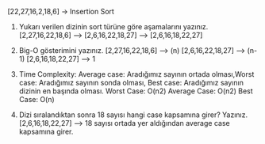 [22,27,16,2,18,6] -> Insertion Sort

1) Yukarı verilen dizinin sort türüne göre aşamalarını yazınız.
[2,27,16,22,18,6] --> [2,6,16,22,18,27] --> [2,6,16,18,22,27]

2) Big-O gösterimini yazınız.
[2,27,16,22,18,6] --> (n)
[2,6,16,22,18,27] --> (n-1)
[2,6,16,18,22,27] --> 1

3) Time Complexity: Average case: Aradığımız sayının ortada olması,Worst case: Aradığımız sayının sonda olması, Best case: Aradığımız sayının dizinin en başında olması.
Worst Case: O(n2)
Average Case: O(n2)
Best Case: O(n)

4) Dizi sıralandıktan sonra 18 sayısı hangi case kapsamına girer? Yazınız.
[2,6,16,18,22,27] --> 18 sayısı ortada yer aldığından average case kapsamına girer. 
